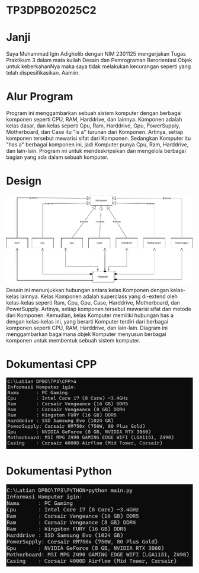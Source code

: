 # TP3DPBO2025C2

# Janji
Saya Muhammad Igin Adigholib dengan NIM 2301125 mengerjakan Tugas Praktikum 3 dalam mata kuliah Desain dan Pemrograman Berorientasi Objek untuk keberkahanNya maka saya tidak melakukan kecurangan seperti yang telah dispesifikasikan. Aamiin.

# Alur Program
Program ini menggambarkan sebuah sistem komputer dengan berbagai komponen seperti CPU, RAM, Harddrive, dan lainnya. Komponen adalah kelas dasar, dan kelas seperti Cpu, Ram, Harddrive, Gpu, PowerSupply, Motherboard, dan Case itu "is a" turunan dari Komponen. Artinya, setiap komponen tersebut mewarisi sifat dari Komponen. Sedangkan Komputer itu "has a" berbagai komponen ini, jadi Komputer punya Cpu, Ram, Harddrive, dan lain-lain. Program ini untuk mendeskripsikan dan mengelola berbagai bagian yang ada dalam sebuah komputer.

# Design 
![Desain](Desain/Desaintp3dpbo.jpg)
Desain ini menunjukkan hubungan antara kelas Komponen dengan kelas-kelas lainnya. Kelas Komponen adalah superclass yang di-extend oleh kelas-kelas seperti Ram, Cpu, Gpu, Case, Harddrive, Motherboard, dan PowerSupply. Artinya, setiap komponen tersebut mewarisi sifat dan metode dari Komponen. Kemudian, kelas Komputer memiliki hubungan has a dengan kelas-kelas ini, yang berarti Komputer terdiri dari berbagai komponen seperti CPU, RAM, Harddrive, dan lain-lain. Diagram ini menggambarkan bagaimana objek Komputer menyusun berbagai komponen untuk membentuk sebuah sistem komputer.

# Dokumentasi CPP
![CPP](CPP/Dokumentasi/Tp3Cpp.png)

# Dokumentasi Python
![PYTHON](PYTHON/Dokumentasi/Tp3python.png)
